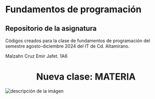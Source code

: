 # Fundamentos de programación

## Repositorio de la asignatura 

Códigos creados para la clase de fundamentos de programación del semestre agosto-diciembre 2024 del IT de Cd. Altamirano.

Malzahn Cruz Emir Jafet.
1A6
<h1 align="center"> Nueva clase: MATERIA </h1>

![descripción de la imágen](https://elcodigoperfecto.blog/wp-content/uploads/2023/04/imagen-1.png)
